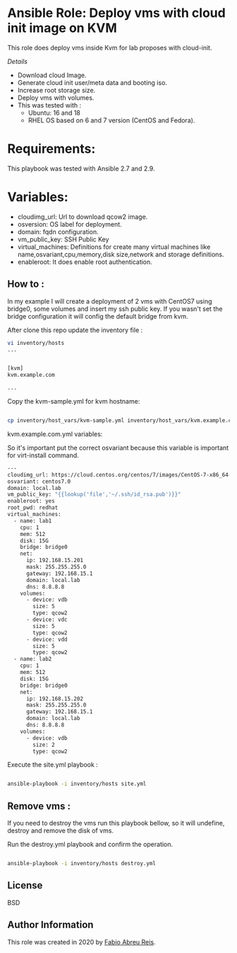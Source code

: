 Ansible Role: Deploy vms with cloud init image on KVM
=========

This role does deploy vms inside Kvm for lab proposes with cloud-init. 


*Details*

- Download cloud Image.
- Generate cloud init user/meta data and booting iso.
- Increase root storage size.
- Deploy vms with volumes. 
- This was tested with :
    + Ubuntu: 16 and 18
    + RHEL OS based on 6 and 7 version (CentOS and Fedora).  



Requirements:
=========

This playbook was tested with Ansible 2.7 and 2.9.



Variables:
=========

+ cloudimg_url: Url to download qcow2 image.
+ osversion: OS label for deployment.
+ domain: fqdn configuration. 
+ vm_public_key: SSH Public Key
+ virtual_machines: Definitions for create many virtual machines like name,osvariant,cpu,memory,disk size,network and storage definitions. 
+ enableroot: It does enable root authentication.


How to : 
---------


In my example I will create a deployment of 2 vms with CentOS7 using bridge0, some volumes  and insert my ssh public key. 
If you wasn't set the bridge configuration it will config the default bridge from kvm.


After clone this repo update the inventory file : 

```bash 
vi inventory/hosts
...


[kvm]
kvm.example.com

...
```


Copy the kvm-sample.yml for kvm hostname: 

```bash 

cp inventory/host_vars/kvm-sample.yml inventory/host_vars/kvm.example.com.yml


```

kvm.example.com.yml variables:

So it's important put the correct osvariant because this variable is important for virt-install command. 

```bash 
---
cloudimg_url: https://cloud.centos.org/centos/7/images/CentOS-7-x86_64-GenericCloud-1809.qcow2
osvariant: centos7.0 
domain: local.lab
vm_public_key: "{{lookup('file','~/.ssh/id_rsa.pub')}}"
enableroot: yes
root_pwd: redhat
virtual_machines:
  - name: lab1
    cpu: 1
    mem: 512
    disk: 15G
    bridge: bridge0
    net:
      ip: 192.168.15.201
      mask: 255.255.255.0
      gateway: 192.168.15.1
      domain: local.lab
      dns: 8.8.8.8
    volumes:
      - device: vdb
        size: 5
        type: qcow2
      - device: vdc
        size: 5
        type: qcow2
      - device: vdd
        size: 5 
        type: qcow2
  - name: lab2
    cpu: 1
    mem: 512
    disk: 15G
    bridge: bridge0
    net:
      ip: 192.168.15.202
      mask: 255.255.255.0
      gateway: 192.168.15.1
      domain: local.lab
      dns: 8.8.8.8
    volumes:
      - device: vdb
        size: 2
        type: qcow2
```

Execute the site.yml playbook : 


```bash 

ansible-playbook -i inventory/hosts site.yml 

``` 


Remove vms :
---------

If you need to destroy the vms run this playbook bellow, so it will undefine, destroy and remove the disk of vms. 


Run the destroy.yml playbook and confirm the operation. 

```bash

ansible-playbook -i inventory/hosts destroy.yml

```



License
-------
BSD

Author Information
------------------

This role was created in 2020 by [Fabio Abreu Reis](http://github.com/fabioabreureis).
